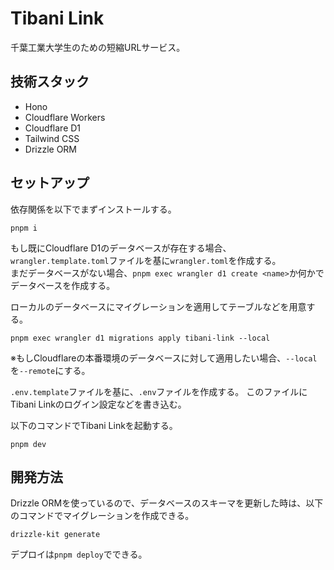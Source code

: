 # Tibani Link
千葉工業大学生のための短縮URLサービス。

## 技術スタック
- Hono
- Cloudflare Workers
- Cloudflare D1
- Tailwind CSS
- Drizzle ORM

## セットアップ
依存関係を以下でまずインストールする。
```shell
pnpm i
```

もし既にCloudflare D1のデータベースが存在する場合、
`wrangler.template.toml`ファイルを基に`wrangler.toml`を作成する。  
まだデータベースがない場合、`pnpm exec wrangler d1 create <name>`か何かでデータベースを作成する。

ローカルのデータベースにマイグレーションを適用してテーブルなどを用意する。
```shell
pnpm exec wrangler d1 migrations apply tibani-link --local
```
※もしCloudflareの本番環境のデータベースに対して適用したい場合、`--local`を`--remote`にする。

`.env.template`ファイルを基に、`.env`ファイルを作成する。
このファイルにTibani Linkのログイン設定などを書き込む。

以下のコマンドでTibani Linkを起動する。
```shell
pnpm dev
```

## 開発方法
Drizzle ORMを使っているので、データベースのスキーマを更新した時は、以下のコマンドでマイグレーションを作成できる。
```shell
drizzle-kit generate
```
デプロイは`pnpm deploy`でできる。
